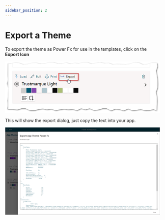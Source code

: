 ```yaml
---
sidebar_position: 2
---
```


# Export a Theme

To export the theme as Power Fx for use in the templates, click on the **Export Icon**

![Export theme from gallery](./assets/export-theme.png)

This will show the export dialog, just copy the text into your app.

![Export theme overlay](./assets/export-theme-overlay.png)